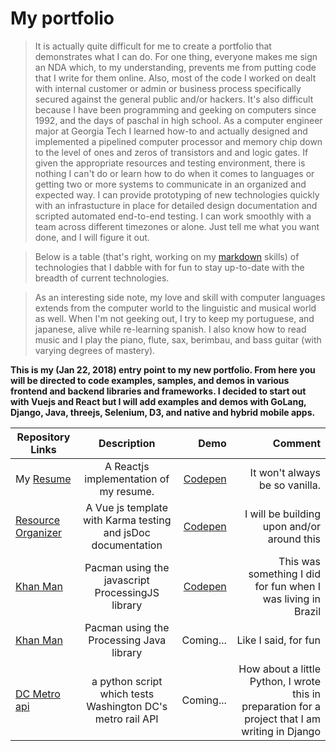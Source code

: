 # My portfolio

>It is actually quite difficult for me to create a portfolio that demonstrates what I can do.  For one thing, everyone makes me sign an NDA which, to my understanding, prevents me from putting code that I write for them online. Also, most of the code I worked on dealt with internal customer or admin or business process specifically secured against the general public and/or hackers. It's also difficult because I have been programming and geeking on computers since 1992, and the days of paschal in high school. As a computer engineer major at Georgia Tech I learned how-to and actually designed and implemented a pipelined computer processor and memory chip down to the level of ones and zeros of transistors and and logic gates.  If given the appropriate resources and testing environment, there is nothing I can't do or learn how to do when it comes to languages or getting two or more systems to communicate in an organized and expected way.  I can provide prototyping of new technologies quickly with an infrastucture in place for detailed design documentation and scripted automated end-to-end testing.   I can work smoothly with a team across different timezones or alone.  Just tell me what you want done, and I will figure it out.

>Below is a table (that's right, working on my [markdown](https://github.com/adam-p/markdown-here/wiki/Markdown-Cheatsheet) skills) of technologies that I dabble with for fun to stay up-to-date with the breadth of current technologies.  

>As an interesting side note, my love and skill with computer languages extends from the computer world to the linguistic and musical world as well.  When I'm not geeking out, I try to keep my portuguese, and japanese, alive while re-learning spanish. I also know how to read music and I play the piano, flute, sax, berimbau, and bass guitar (with varying degrees of mastery).


**This is my (Jan 22, 2018) entry point to my new portfolio.  From here you will be directed to code examples, samples, and demos in various frontend and backend libraries and frameworks. I decided to start out with Vuejs and React but I will add examples and demos with GoLang, Django, Java, threejs, Selenium, D3, and native and hybrid mobile apps.**


| Repository Links           | Description    | Demo       | Comment  |
| ------------------- |:--------------:|------:| ----------:|
| My [Resume](https://github.com/jaxonetic-github/react-resume) | A Reactjs implementation of my resume.  | [Codepen](https://codepen.io/jaxonetic/pen/KZrdYK) | It won't always be so vanilla. |
| [Resource Organizer](https://github.com/jaxonetic-github/resource-organizer-vue) | A Vue js template with Karma testing and jsDoc documentation   | [Codepen](https://codepen.io/jaxonetic/pen/ZvVYKp) |   I will be building upon and/or around this |
| [Khan Man](https://codepen.io/jaxonetic/pen/vpvvbQ) | Pacman using the javascript ProcessingJS library   | [Codepen](https://codepen.io/jaxonetic/pen/vpvvbQ) |    This was something I did for fun when I was living in Brazil |
| [Khan Man](https://gist.github.com/jaxonetic-github/32e1d3d53188e4ed35e47a97e831c951)| Pacman using the Processing Java library   | Coming... | Like I said, for fun |
| [DC Metro api](https://gist.github.com/jaxonetic-github/d4436449d845a40c3741c4720de60fb1)| a python script which tests Washington DC's metro rail API    | Coming... | How about a little Python, I wrote this in preparation for a project that I am writing in Django |
